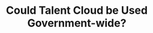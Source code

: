 ---
title: "Could Talent Cloud be Used Government-wide?"
layout: post
lang: en
lang-ref: 509-gov-wide
section: 5
category: 
  - vision
hero:
  image:
    src: 5.9-tx-heading.png
    alt: A person holding up an orange maple leaf.
  standards:
    - collaboration
blocks:
  - Perhaps the single most common question we get asked about Talent Cloud is some version of, “Is this going to replace the Public Service Commission’s GC Jobs platform? Has anyone thought about that?”
  - Here are the responses. No, it’s highly unlikely that Talent Cloud will become the replacement for GC Jobs. And yes, people have thought about it.
  - The Public Service Commission has been on a multi-year journey to consider the replacement for the GC Jobs platform. It’s a significant undertaking that requires diligence. The choice of platform replacement will impact the talent engine for the entire Government of Canada, and that means that the risks to Canadians could be substantial if the choice isn’t made correctly. The Public Service Commission team has been involved in extensive planning since 2016 to identify the requirements of a new platform, and has faced numerous considerations in its deliberations. 
  - The Public Service Commission, on the advice of an analysis by a third party reviewer, has opted to take the procurement path for an external system purchase, rather than a government-built solution. 
  - For reference, Talent Cloud has never been commissioned by any Government of Canada authority to provide a costing and timeline analysis of what it would take to scale the Talent Cloud platform GC-wide, with the features list the Public Service Commission requires. Similarly, the team has never been commissioned to scope options for a transition plan for ownership and operation of the Talent Cloud platform. When the third party analysis was done for the Public Service Commission, Talent Cloud was not reviewed by the third party team making the assessment; their researchers never met with our team, nor did they receive a demo of the product or materials provided by Talent Cloud on the platform’s build trajectory and early results. No live A/B staffing test of Talent Cloud versus potential external vendors has been conducted against measured objectives.  
  - The question of whether or not Talent Cloud could (with the right resources) be used more widely as a staffing vehicle for the Government of Canada remains a thought experiment. It’s the team’s belief that with sufficient resources, operational structure, and support, the Talent Cloud platform could continue to scale to become a fully fledged recruitment and mobility solution for the Government of Canada.
---